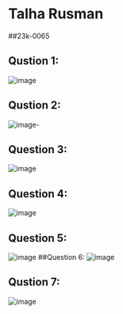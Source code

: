 # Talha Rusman
##23k-0065

## Qustion 1:
![image](https://github.com/talharusman/pf-fall-23/assets/142867808/a697c0e6-a785-4f99-8a35-dbd712363f51)
## Qustion 2:
![image-](https://github.com/talharusman/pf-fall-23/assets/142867808/dfb34aa5-3af3-4bdb-9591-2be80b183e3d)
## Question 3:
![image](https://github.com/talharusman/pf-fall-23/assets/142867808/b4138178-972a-458b-afe6-871712dd3e22)
## Question 4:
![image](https://github.com/talharusman/pf-fall-23/assets/142867808/e5447c15-cfad-4769-8cbf-c5aa5049399c)
## Question 5:
![image](https://github.com/talharusman/pf-fall-23/assets/142867808/d58720fc-98cb-4082-b6b0-a309ed8f4502)
##Question 6:
![image](https://github.com/talharusman/pf-fall-23/assets/142867808/182d93f6-3bce-4ead-b4e4-0b16f0fd719b)
## Qustion 7:
![image](https://github.com/talharusman/pf-fall-23/assets/142867808/44d9df08-5dbc-4423-9d5d-038cd3df3c6a)

